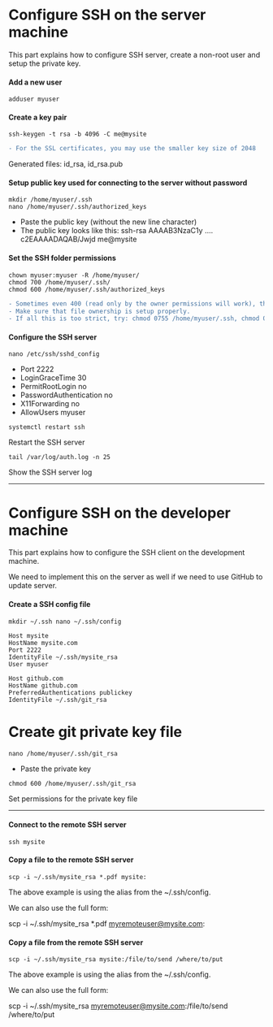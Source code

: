 # Configure SSH on the server machine

This part explains how to configure SSH server, create a non-root user and setup the private key.

#### Add a new user

```console
adduser myuser
```

#### Create a key pair
```console
ssh-keygen -t rsa -b 4096 -C me@mysite
```

```diff
- For the SSL certificates, you may use the smaller key size of 2048
```

Generated files: id_rsa, id_rsa.pub

#### Setup public key used for connecting to the server without password

```console
mkdir /home/myuser/.ssh
nano /home/myuser/.ssh/authorized_keys
```

* Paste the public key (without the new line character)
* The public key looks like this: ssh-rsa AAAAB3NzaC1y .... c2EAAAADAQAB/Jwjd me@mysite

#### Set the SSH folder permissions

```console
chown myuser:myuser -R /home/myuser/
chmod 700 /home/myuser/.ssh/
chmod 600 /home/myuser/.ssh/authorized_keys
```

```diff
- Sometimes even 400 (read only by the owner permissions will work), this is as strict as we can get.
- Make sure that file ownership is setup properly.
- If all this is too strict, try: chmod 0755 /home/myuser/.ssh, chmod 0644 /home/myuser/.ssh/*
```

#### Configure the SSH server

```console
nano /etc/ssh/sshd_config
```

* Port 2222
* LoginGraceTime 30
* PermitRootLogin no
* PasswordAuthentication no
* X11Forwarding no
* AllowUsers myuser

```console
systemctl restart ssh
```

Restart the SSH server

```console
tail /var/log/auth.log -n 25
```

Show the SSH server log

***

# Configure SSH on the developer machine

This part explains how to configure the SSH client on the development machine.

We need to implement this on the server as well if we need to use GitHub to update server.

#### Create a SSH config file

```console
mkdir ~/.ssh nano ~/.ssh/config
```

```shell
Host mysite
HostName mysite.com
Port 2222
IdentityFile ~/.ssh/mysite_rsa
User myuser

Host github.com
HostName github.com
PreferredAuthentications publickey
IdentityFile ~/.ssh/git_rsa
```

# Create git private key file

```console
nano /home/myuser/.ssh/git_rsa
```

* Paste the private key

```console
chmod 600 /home/myuser/.ssh/git_rsa
```

Set permissions for the private key file

***

#### Connect to the remote SSH server

```console
ssh mysite
```

#### Copy a file to the remote SSH server

```console
scp -i ~/.ssh/mysite_rsa *.pdf mysite:
```

The above example is using the alias from the ~/.ssh/config.

We can also use the full form:

scp -i ~/.ssh/mysite_rsa *.pdf myremoteuser@mysite.com:

#### Copy a file from the remote SSH server
```console
scp -i ~/.ssh/mysite_rsa mysite:/file/to/send /where/to/put
```

The above example is using the alias from the ~/.ssh/config.

We can also use the full form:

scp -i ~/.ssh/mysite_rsa myremoteuser@mysite.com:/file/to/send /where/to/put
